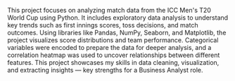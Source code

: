 This project focuses on analyzing match data from the ICC Men's T20 World Cup using Python. It includes exploratory data analysis to understand key trends such as first innings scores, toss decisions, and match outcomes. Using libraries like Pandas, NumPy, Seaborn, and Matplotlib, the project visualizes score distributions and team performance. Categorical variables were encoded to prepare the data for deeper analysis, and a correlation heatmap was used to uncover relationships between different features. This project showcases my skills in data cleaning, visualization, and extracting insights — key strengths for a Business Analyst role.
